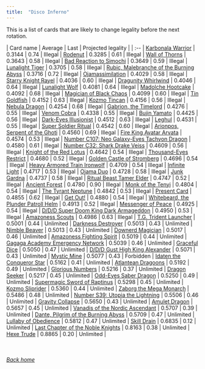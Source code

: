 ```yaml
---
title:  "Disco Inferno"
---
```


This is a list of cards that are likely to change legality before the next rotation.

| Card name | Average | Last | Projected legality |
| :-- |
[Karbonala Warrior](https://db.ygoprodeck.com/card/?search=Karbonala%20Warrior) | 0.3144 | 0.74 | Illegal |
[Rodenut](https://db.ygoprodeck.com/card/?search=Rodenut) | 0.3285 | 0.61 | Illegal |
[Wall of Thorns](https://db.ygoprodeck.com/card/?search=Wall%20of%20Thorns) | 0.3643 | 0.58 | Illegal |
[Bad Reaction to Simochi](https://db.ygoprodeck.com/card/?search=Bad%20Reaction%20to%20Simochi) | 0.3649 | 0.59 | Illegal |
[Lunalight Tiger](https://db.ygoprodeck.com/card/?search=Lunalight%20Tiger) | 0.3705 | 0.58 | Illegal |
[Rubic, Malebranche of the Burning Abyss](https://db.ygoprodeck.com/card/?search=Rubic,%20Malebranche%20of%20the%20Burning%20Abyss) | 0.3716 | 0.72 | Illegal |
[Ojamassimilation](https://db.ygoprodeck.com/card/?search=Ojamassimilation) | 0.4029 | 0.58 | Illegal |
[Starry Knight Rayel](https://db.ygoprodeck.com/card/?search=Starry%20Knight%20Rayel) | 0.4036 | 0.60 | Illegal |
[Dragunity Whirlwind](https://db.ygoprodeck.com/card/?search=Dragunity%20Whirlwind) | 0.4046 | 0.64 | Illegal |
[Lunalight Wolf](https://db.ygoprodeck.com/card/?search=Lunalight%20Wolf) | 0.4081 | 0.64 | Illegal |
[Madolche Hootcake](https://db.ygoprodeck.com/card/?search=Madolche%20Hootcake) | 0.4092 | 0.68 | Illegal |
[Magician of Black Chaos](https://db.ygoprodeck.com/card/?search=Magician%20of%20Black%20Chaos) | 0.4099 | 0.60 | Illegal |
[Tin Goldfish](https://db.ygoprodeck.com/card/?search=Tin%20Goldfish) | 0.4152 | 0.63 | Illegal |
[Kozmo Tincan](https://db.ygoprodeck.com/card/?search=Kozmo%20Tincan) | 0.4156 | 0.56 | Illegal |
[Nebula Dragon](https://db.ygoprodeck.com/card/?search=Nebula%20Dragon) | 0.4254 | 0.68 | Illegal |
[Gabrion, the Timelord](https://db.ygoprodeck.com/card/?search=Gabrion,%20the%20Timelord) | 0.4276 | 0.55 | Illegal |
[Venom Cobra](https://db.ygoprodeck.com/card/?search=Venom%20Cobra) | 0.4338 | 0.55 | Illegal |
[Bujin Yamato](https://db.ygoprodeck.com/card/?search=Bujin%20Yamato) | 0.4425 | 0.56 | Illegal |
[Dark-Eyes Illusionist](https://db.ygoprodeck.com/card/?search=Dark-Eyes%20Illusionist) | 0.4512 | 0.63 | Illegal |
[Leghul](https://db.ygoprodeck.com/card/?search=Leghul) | 0.4531 | 0.55 | Illegal |
[Super Soldier Ritual](https://db.ygoprodeck.com/card/?search=Super%20Soldier%20Ritual) | 0.4542 | 0.60 | Illegal |
[Arionpos, Serpent of the Ghoti](https://db.ygoprodeck.com/card/?search=Arionpos,%20Serpent%20of%20the%20Ghoti) | 0.4560 | 0.69 | Illegal |
[Fire King Avatar Arvata](https://db.ygoprodeck.com/card/?search=Fire%20King%20Avatar%20Arvata) | 0.4574 | 0.53 | Illegal |
[Number C107: Neo Galaxy-Eyes Tachyon Dragon](https://db.ygoprodeck.com/card/?search=Number%20C107:%20Neo%20Galaxy-Eyes%20Tachyon%20Dragon) | 0.4580 | 0.61 | Illegal |
[Number C32: Shark Drake Veiss](https://db.ygoprodeck.com/card/?search=Number%20C32:%20Shark%20Drake%20Veiss) | 0.4609 | 0.56 | Illegal |
[Knight of the Red Lotus](https://db.ygoprodeck.com/card/?search=Knight%20of%20the%20Red%20Lotus) | 0.4642 | 0.54 | Illegal |
[Thousand-Eyes Restrict](https://db.ygoprodeck.com/card/?search=Thousand-Eyes%20Restrict) | 0.4680 | 0.52 | Illegal |
[Golden Castle of Stromberg](https://db.ygoprodeck.com/card/?search=Golden%20Castle%20of%20Stromberg) | 0.4696 | 0.54 | Illegal |
[Heavy Armored Train Ironwolf](https://db.ygoprodeck.com/card/?search=Heavy%20Armored%20Train%20Ironwolf) | 0.4709 | 0.54 | Illegal |
[Infinite Light](https://db.ygoprodeck.com/card/?search=Infinite%20Light) | 0.4717 | 0.53 | Illegal |
[Ojama Duo](https://db.ygoprodeck.com/card/?search=Ojama%20Duo) | 0.4728 | 0.58 | Illegal |
[Junk Gardna](https://db.ygoprodeck.com/card/?search=Junk%20Gardna) | 0.4737 | 0.58 | Illegal |
[Ritual Beast Tamer Elder](https://db.ygoprodeck.com/card/?search=Ritual%20Beast%20Tamer%20Elder) | 0.4747 | 0.52 | Illegal |
[Ancient Forest](https://db.ygoprodeck.com/card/?search=Ancient%20Forest) | 0.4780 | 0.90 | Illegal |
[Monk of the Tenyi](https://db.ygoprodeck.com/card/?search=Monk%20of%20the%20Tenyi) | 0.4804 | 0.54 | Illegal |
[The Tyrant Neptune](https://db.ygoprodeck.com/card/?search=The%20Tyrant%20Neptune) | 0.4842 | 0.53 | Illegal |
[Present Card](https://db.ygoprodeck.com/card/?search=Present%20Card) | 0.4855 | 0.62 | Illegal |
[Get Out!](https://db.ygoprodeck.com/card/?search=Get%20Out!) | 0.4880 | 0.54 | Illegal |
[Whitebeard, the Plunder Patroll Helm](https://db.ygoprodeck.com/card/?search=Whitebeard,%20the%20Plunder%20Patroll%20Helm) | 0.4913 | 0.52 | Illegal |
[Messenger of Peace](https://db.ygoprodeck.com/card/?search=Messenger%20of%20Peace) | 0.4925 | 0.54 | Illegal |
[D/D/D Super Doom King Dark Armageddon](https://db.ygoprodeck.com/card/?search=D/D/D%20Super%20Doom%20King%20Dark%20Armageddon) | 0.4950 | 0.53 | Illegal |
[Amazoness Scouts](https://db.ygoprodeck.com/card/?search=Amazoness%20Scouts) | 0.4986 | 0.63 | Illegal |
[T.G. Trident Launcher](https://db.ygoprodeck.com/card/?search=T.G.%20Trident%20Launcher) | 0.5001 | 0.44 | Unlimited |
[Darkness Destroyer](https://db.ygoprodeck.com/card/?search=Darkness%20Destroyer) | 0.5013 | 0.43 | Unlimited |
[Nimble Beaver](https://db.ygoprodeck.com/card/?search=Nimble%20Beaver) | 0.5013 | 0.43 | Unlimited |
[Downerd Magician](https://db.ygoprodeck.com/card/?search=Downerd%20Magician) | 0.5017 | 0.46 | Unlimited |
[Amazoness Fighting Spirit](https://db.ygoprodeck.com/card/?search=Amazoness%20Fighting%20Spirit) | 0.5019 | 0.44 | Unlimited |
[Gagaga Academy Emergency Network](https://db.ygoprodeck.com/card/?search=Gagaga%20Academy%20Emergency%20Network) | 0.5039 | 0.46 | Unlimited |
[Graceful Dice](https://db.ygoprodeck.com/card/?search=Graceful%20Dice) | 0.5050 | 0.47 | Unlimited |
[D/D/D Gust High King Alexander](https://db.ygoprodeck.com/card/?search=D/D/D%20Gust%20High%20King%20Alexander) | 0.5071 | 0.43 | Unlimited |
[Mystic Mine](https://db.ygoprodeck.com/card/?search=Mystic%20Mine) | 0.5077 | 0.43 | Forbidden |
[Idaten the Conqueror Star](https://db.ygoprodeck.com/card/?search=Idaten%20the%20Conqueror%20Star) | 0.5162 | 0.41 | Unlimited |
[Atlantean Dragoons](https://db.ygoprodeck.com/card/?search=Atlantean%20Dragoons) | 0.5192 | 0.49 | Unlimited |
[Glorious Numbers](https://db.ygoprodeck.com/card/?search=Glorious%20Numbers) | 0.5216 | 0.37 | Unlimited |
[Dragon Seeker](https://db.ygoprodeck.com/card/?search=Dragon%20Seeker) | 0.5217 | 0.45 | Unlimited |
[Odd-Eyes Saber Dragon](https://db.ygoprodeck.com/card/?search=Odd-Eyes%20Saber%20Dragon) | 0.5250 | 0.49 | Unlimited |
[Supermagic Sword of Raptinus](https://db.ygoprodeck.com/card/?search=Supermagic%20Sword%20of%20Raptinus) | 0.5298 | 0.45 | Unlimited |
[Kozmo Sliprider](https://db.ygoprodeck.com/card/?search=Kozmo%20Sliprider) | 0.5360 | 0.44 | Unlimited |
[Zaborg the Mega Monarch](https://db.ygoprodeck.com/card/?search=Zaborg%20the%20Mega%20Monarch) | 0.5486 | 0.48 | Unlimited |
[Number S39: Utopia the Lightning](https://db.ygoprodeck.com/card/?search=Number%20S39:%20Utopia%20the%20Lightning) | 0.5506 | 0.46 | Unlimited |
[Gravity Collapse](https://db.ygoprodeck.com/card/?search=Gravity%20Collapse) | 0.5650 | 0.43 | Unlimited |
[Amulet Dragon](https://db.ygoprodeck.com/card/?search=Amulet%20Dragon) | 0.5657 | 0.45 | Unlimited |
[Vanadis of the Nordic Ascendant](https://db.ygoprodeck.com/card/?search=Vanadis%20of%20the%20Nordic%20Ascendant) | 0.5707 | 0.39 | Unlimited |
[Dante, Pilgrim of the Burning Abyss](https://db.ygoprodeck.com/card/?search=Dante,%20Pilgrim%20of%20the%20Burning%20Abyss) | 0.5709 | 0.47 | Unlimited |
[Lullaby of Obedience](https://db.ygoprodeck.com/card/?search=Lullaby%20of%20Obedience) | 0.5812 | 0.47 | Unlimited |
[Skill Drain](https://db.ygoprodeck.com/card/?search=Skill%20Drain) | 0.6835 | 0.12 | Unlimited |
[Last Chapter of the Noble Knights](https://db.ygoprodeck.com/card/?search=Last%20Chapter%20of%20the%20Noble%20Knights) | 0.8163 | 0.38 | Unlimited |
[Hexe Trude](https://db.ygoprodeck.com/card/?search=Hexe%20Trude) | 0.8865 | 0.20 | Unlimited |

<br>

###### [Back home](index)
